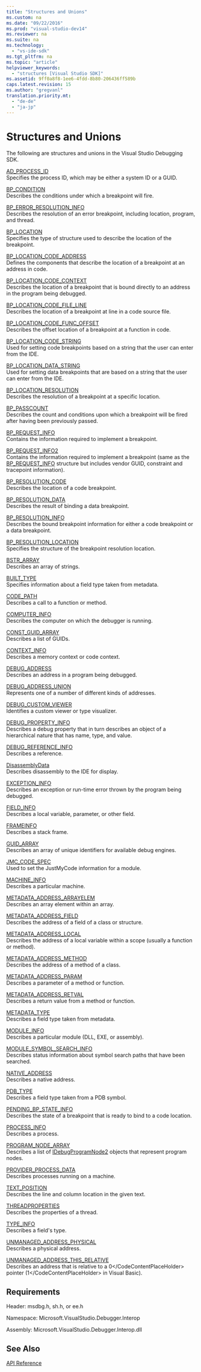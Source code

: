 ```yaml
---
title: "Structures and Unions"
ms.custom: na
ms.date: "09/22/2016"
ms.prod: "visual-studio-dev14"
ms.reviewer: na
ms.suite: na
ms.technology: 
  - "vs-ide-sdk"
ms.tgt_pltfrm: na
ms.topic: "article"
helpviewer_keywords: 
  - "structures [Visual Studio SDK]"
ms.assetid: 9ff0a8f8-1ee6-4fdd-8b80-206436ff589b
caps.latest.revision: 15
ms.author: "gregvanl"
translation.priority.mt: 
  - "de-de"
  - "ja-jp"
---
```

# Structures and Unions
The following are structures and unions in the Visual Studio Debugging SDK.  
  
 [AD_PROCESS_ID](../vs140/ad_process_id.md)  
 Specifies the process ID, which may be either a system ID or a GUID.  
  
 [BP_CONDITION](../vs140/bp_condition.md)  
 Describes the conditions under which a breakpoint will fire.  
  
 [BP_ERROR_RESOLUTION_INFO](../vs140/bp_error_resolution_info.md)  
 Describes the resolution of an error breakpoint, including location, program, and thread.  
  
 [BP_LOCATION](../vs140/bp_location.md)  
 Specifies the type of structure used to describe the location of the breakpoint.  
  
 [BP_LOCATION_CODE_ADDRESS](../vs140/bp_location_code_address.md)  
 Defines the components that describe the location of a breakpoint at an address in code.  
  
 [BP_LOCATION_CODE_CONTEXT](../vs140/bp_location_code_context.md)  
 Describes the location of a breakpoint that is bound directly to an address in the program being debugged.  
  
 [BP_LOCATION_CODE_FILE_LINE](../vs140/bp_location_code_file_line.md)  
 Describes the location of a breakpoint at line in a code source file.  
  
 [BP_LOCATION_CODE_FUNC_OFFSET](../vs140/bp_location_code_func_offset.md)  
 Describes the offset location of a breakpoint at a function in code.  
  
 [BP_LOCATION_CODE_STRING](../vs140/bp_location_code_string.md)  
 Used for setting code breakpoints based on a string that the user can enter from the IDE.  
  
 [BP_LOCATION_DATA_STRING](../vs140/bp_location_data_string.md)  
 Used for setting data breakpoints that are based on a string that the user can enter from the IDE.  
  
 [BP_LOCATION_RESOLUTION](../vs140/bp_location_resolution.md)  
 Describes the resolution of a breakpoint at a specific location.  
  
 [BP_PASSCOUNT](../vs140/bp_passcount.md)  
 Describes the count and conditions upon which a breakpoint will be fired after having been previously passed.  
  
 [BP_REQUEST_INFO](../vs140/bp_request_info.md)  
 Contains the information required to implement a breakpoint.  
  
 [BP_REQUEST_INFO2](../vs140/bp_request_info2.md)  
 Contains the information required to implement a breakpoint (same as the [BP_REQUEST_INFO](../vs140/bp_request_info.md) structure but includes vendor GUID, constraint and tracepoint information).  
  
 [BP_RESOLUTION_CODE](../vs140/bp_resolution_code.md)  
 Describes the location of a code breakpoint.  
  
 [BP_RESOLUTION_DATA](../vs140/bp_resolution_data.md)  
 Describes the result of binding a data breakpoint.  
  
 [BP_RESOLUTION_INFO](../vs140/bp_resolution_info.md)  
 Describes the bound breakpoint information for either a code breakpoint or a data breakpoint.  
  
 [BP_RESOLUTION_LOCATION](../vs140/bp_resolution_location.md)  
 Specifies the structure of the breakpoint resolution location.  
  
 [BSTR_ARRAY](../vs140/bstr_array.md)  
 Describes an array of strings.  
  
 [BUILT_TYPE](../vs140/built_type.md)  
 Specifies information about a field type taken from metadata.  
  
 [CODE_PATH](../vs140/code_path.md)  
 Describes a call to a function or method.  
  
 [COMPUTER_INFO](../vs140/computer_info.md)  
 Describes the computer on which the debugger is running.  
  
 [CONST_GUID_ARRAY](../vs140/const_guid_array.md)  
 Describes a list of GUIDs.  
  
 [CONTEXT_INFO](../vs140/context_info.md)  
 Describes a memory context or code context.  
  
 [DEBUG_ADDRESS](../vs140/debug_address.md)  
 Describes an address in a program being debugged.  
  
 [DEBUG_ADDRESS_UNION](../vs140/debug_address_union.md)  
 Represents one of a number of different kinds of addresses.  
  
 [DEBUG_CUSTOM_VIEWER](../vs140/debug_custom_viewer.md)  
 Identifies a custom viewer or type visualizer.  
  
 [DEBUG_PROPERTY_INFO](../vs140/debug_property_info.md)  
 Describes a debug property that in turn describes an object of a hierarchical nature that has name, type, and value.  
  
 [DEBUG_REFERENCE_INFO](../vs140/debug_reference_info.md)  
 Describes a reference.  
  
 [DisassemblyData](../vs140/disassemblydata.md)  
 Describes disassembly to the IDE for display.  
  
 [EXCEPTION_INFO](../vs140/exception_info.md)  
 Describes an exception or run-time error thrown by the program being debugged.  
  
 [FIELD_INFO](../vs140/field_info.md)  
 Describes a local variable, parameter, or other field.  
  
 [FRAMEINFO](../vs140/frameinfo.md)  
 Describes a stack frame.  
  
 [GUID_ARRAY](../vs140/guid_array.md)  
 Describes an array of unique identifiers for available debug engines.  
  
 [JMC_CODE_SPEC](../vs140/jmc_code_spec.md)  
 Used to set the JustMyCode information for a module.  
  
 [MACHINE_INFO](../vs140/machine_info.md)  
 Describes a particular machine.  
  
 [METADATA_ADDRESS_ARRAYELEM](../vs140/metadata_address_arrayelem.md)  
 Describes an array element within an array.  
  
 [METADATA_ADDRESS_FIELD](../vs140/metadata_address_field.md)  
 Describes the address of a field of a class or structure.  
  
 [METADATA_ADDRESS_LOCAL](../vs140/metadata_address_local.md)  
 Describes the address of a local variable within a scope (usually a function or method).  
  
 [METADATA_ADDRESS_METHOD](../vs140/metadata_address_method.md)  
 Describes the address of a method of a class.  
  
 [METADATA_ADDRESS_PARAM](../vs140/metadata_address_param.md)  
 Describes a parameter of a method or function.  
  
 [METADATA_ADDRESS_RETVAL](../vs140/metadata_address_retval.md)  
 Describes a return value from a method or function.  
  
 [METADATA_TYPE](../vs140/metadata_type.md)  
 Describes a field type taken from metadata.  
  
 [MODULE_INFO](../vs140/module_info.md)  
 Describes a particular module (DLL, EXE, or assembly).  
  
 [MODULE_SYMBOL_SEARCH_INFO](../vs140/module_symbol_search_info.md)  
 Describes status information about symbol search paths that have been searched.  
  
 [NATIVE_ADDRESS](../vs140/native_address.md)  
 Describes a native address.  
  
 [PDB_TYPE](../vs140/pdb_type.md)  
 Describes a field type taken from a PDB symbol.  
  
 [PENDING_BP_STATE_INFO](../vs140/pending_bp_state_info.md)  
 Describes the state of a breakpoint that is ready to bind to a code location.  
  
 [PROCESS_INFO](../vs140/process_info.md)  
 Describes a process.  
  
 [PROGRAM_NODE_ARRAY](../vs140/program_node_array.md)  
 Describes a list of [IDebugProgramNode2](../vs140/idebugprogramnode2.md) objects that represent program nodes.  
  
 [PROVIDER_PROCESS_DATA](../vs140/provider_process_data.md)  
 Describes processes running on a machine.  
  
 [TEXT_POSITION](../vs140/text_position.md)  
 Describes the line and column location in the given text.  
  
 [THREADPROPERTIES](../vs140/threadproperties.md)  
 Describes the properties of a thread.  
  
 [TYPE_INFO](../vs140/type_info.md)  
 Describes a field's type.  
  
 [UNMANAGED_ADDRESS_PHYSICAL](../vs140/unmanaged_address_physical.md)  
 Describes a physical address.  
  
 [UNMANAGED_ADDRESS_THIS_RELATIVE](../vs140/unmanaged_address_this_relative.md)  
 Describes an address that is relative to a <CodeContentPlaceHolder>0\</CodeContentPlaceHolder> pointer (<CodeContentPlaceHolder>1\</CodeContentPlaceHolder> in Visual Basic).  
  
## Requirements  
 Header: msdbg.h, sh.h, or ee.h  
  
 Namespace: Microsoft.VisualStudio.Debugger.Interop  
  
 Assembly: Microsoft.VisualStudio.Debugger.Interop.dll  
  
## See Also  
 [API Reference](../vs140/api-reference--visual-studio-debugging-.md)
